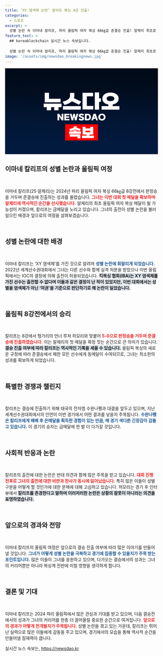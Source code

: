 ```yaml
---
title: ‘XY 염색체 논란’ 칼리프 복싱 4강 진출!
categories:
  - 스포츠
excerpt: >
  성별 논란 속 이마네 칼리프, 파리 올림픽 여자 복싱 66㎏급 준결승 진출! 알제리 최초로 올림픽 메달 확보하며 복싱 판도를 뒤흔들다. 4일, 강력한 경쟁자인 수완나펭과의 대결이 기다려진다!
feature_text: >
  ## koreablockchain 실시간 뉴스 속보입니다.

  성별 논란 속 이마네 칼리프, 파리 올림픽 여자 복싱 66㎏급 준결승 진출! 알제리 최초로 올림픽 메달 확보하며 복싱 판도를 뒤흔들다. 4일, 강력한 경쟁자인 수완나펭과의 대결이 기다려진다!
image: '/assets/img/newsdao_breakingnews.jpg'
---
```


<p><img src="/assets/img/newsdao_breakingnews.jpg" alt="koreablockchain 속보" /></p>

<h2 data-ke-size="size26">이마네 칼리프의 성별 논란과 올림픽 여정</h2>

<p data-ke-size="size16">&nbsp;</p>

<p>이마네 칼리프(25·알제리)는 2024년 파리 올림픽 여자 복싱 66㎏급 8강전에서 판정승을 거두며 준결승에 진출하는 성과를 올렸습니다. <b><span style="color: #ee2323;">그녀는 이번 대회 첫 메달을 확보하며 알제리에 역사적인 순간을 선사했습니다.</span></b> 알제리의 최초 올림픽 여자 복싱 메달이 될 가능성이 커졌으며, 칼리프는 금메달을 노리고 있습니다. 그녀의 출전이 성별 논란을 불러일으킨 배경과 앞으로의 여정을 살펴보겠습니다.</p>

<p data-ke-size="size16">&nbsp;</p>

<h2 data-ke-size="size26">성별 논란에 대한 배경</h2>

<p data-ke-size="size16">&nbsp;</p>

<p>이마네 칼리프는 ‘XY 염색체’를 가진 것으로 알려져 <b><span style="color: #1a5490;">성별 논란에 휘말리게 되었습니다.</span></b> 2022년 세계선수권대회에서 그녀는 다른 선수와 함께 실격 처분을 받았으나 이번 올림픽에서는 IOC의 결정에 의해 출전이 허용되었습니다. <b><span style="background-color: #21538527;">킥복싱 협회(IBA)는 XY 염색체를 가진 선수는 출전할 수 없다며 이들과 같은 결정이 난 적이 있었지만, 이번 대회에서는 성별을 염색체가 아닌 ‘여권’을 기준으로 판단하기로 해 논란이 일었습니다.</span></b></p>

<p data-ke-size="size16">&nbsp;</p>

<h2 data-ke-size="size26">올림픽 8강전에서의 승리</h2>

<p data-ke-size="size16">&nbsp;</p>

<p>칼리프는 8강에서 헝가리의 언너 루처 허모리와 맞붙어 <b><span style="color: #ee2323;">5-0으로 판정승을 거두며 준결승에 진출하였습니다.</span></b> 이는 알제리의 첫 메달을 확정 짓는 순간으로 큰 의미가 있습니다. <b><span style="background-color: #21538527;">결승 진출 여부에 따라 칼리프는 역사적인 기록을 세울 수 있습니다.</span></b> 올림픽 복싱의 새로운 규정에 따라 준결승에서 패한 모든 선수에게 동메달이 수여되므로, 그녀는 최소한의 성과를 확보하게 되었습니다.</p>

<p data-ke-size="size16">&nbsp;</p>

<h2 data-ke-size="size26">특별한 경쟁과 챌린지</h2>

<p data-ke-size="size16">&nbsp;</p>

<p>칼리프는 결승에 진출하기 위해 태국의 잔자엠 수완나펭과 대결을 앞두고 있으며, 지난 세계선수권대회에서의 인연이 이번 경기에서 어떤 결과를 낳을지 주목됩니다. <b><span style="color: #1a5490;">수완나펭은 칼리프에게 패배 후 은메달을 획득한 경험이 있는 만큼, 매 경기 색다른 긴장감이 감돌고 있습니다.</span></b> 이 경기의 승자는 금메달에 한 발 더 다가갈 것입니다.  </p>

<p data-ke-size="size16">&nbsp;</p>

<h2 data-ke-size="size26">사회적 반응과 논란</h2>

<p data-ke-size="size16">&nbsp;</p>

<p>칼리프의 출전에 대한 논란은 반대 의견과 함께 많은 주목을 받고 있습니다. <b><span style="color: #ee2323;">대회 진행 전후로 그녀의 출전에 대한 비판과 찬사가 동시에 일어났습니다.</span></b> 특히 많은 이들이 성별 구분을 어떻게 할 것인가에 대한 문제에 대해 고심하고 있습니다. 허모리는 경기 후 인터뷰에서 <b><span style="background-color: #21538527;">칼리프를 존경한다고 말하며 이러저러한 논란은 상황의 잘못이 아니라는 의견을 표명하였습니다.</span></b> </p>

<p data-ke-size="size16">&nbsp;</p>

<h2 data-ke-size="size26">앞으로의 경과와 전망</h2>

<p data-ke-size="size16">&nbsp;</p>

<p>이마네 칼리프의 올림픽 여정은 앞으로의 결승 진출 여부에 따라 많은 이야기를 만들어 낼 것입니다. <b><span style="color: #1a5490;">그녀가 어떻게 성별 논란을 극복하고 경기에 집중할 수 있을지가 주목 받는 포인트입니다.</span></b> 많은 이들이 그녀를 응원하고 있으며, 다가오는 결승에서의 성과는 그녀의 커리어뿐만 아니라 복싱계 전반에 미칠 영향을 생각하게 합니다.  </p>

<p data-ke-size="size16">&nbsp;</p>

<h2 data-ke-size="size26">결론 및 기대</h2>

<p data-ke-size="size16">&nbsp;</p>

<p>이마네 칼리프는 2024 파리 올림픽에서 많은 관심과 기대를 받고 있으며, 다음 결승전에서의 성과가 그녀의 커리어를 한층 더 끌어올릴 중요한 순간으로 여겨집니다. <b><span style="color: #ee2323;">앞으로의 경과가 어떻게 전개될지가 주목됩니다.</span></b> 성별 논란을 겪고 있는 가운데, 칼리프는 뛰어난 실력으로 많은 이들에게 감동을 주고 있으며, 경기에서의 모습을 통해 역사적 순간을 만들어낼 잠재력이 큽니다. </p>
실시간 뉴스 속보는, <a href="https://newsdao.kr" rel="dofollow">https://newsdao.kr</a>


